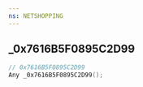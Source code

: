 ```yaml
---
ns: NETSHOPPING
---
```

## _0x7616B5F0895C2D99

```c
// 0x7616B5F0895C2D99
Any _0x7616B5F0895C2D99();
```

